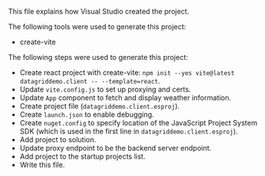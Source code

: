 This file explains how Visual Studio created the project.

The following tools were used to generate this project:
- create-vite

The following steps were used to generate this project:
- Create react project with create-vite: `npm init --yes vite@latest datagriddemo.client -- --template=react`.
- Update `vite.config.js` to set up proxying and certs.
- Update `App` component to fetch and display weather information.
- Create project file (`datagriddemo.client.esproj`).
- Create `launch.json` to enable debugging.
- Create `nuget.config` to specify location of the JavaScript Project System SDK (which is used in the first line in `datagriddemo.client.esproj`).
- Add project to solution.
- Update proxy endpoint to be the backend server endpoint.
- Add project to the startup projects list.
- Write this file.
